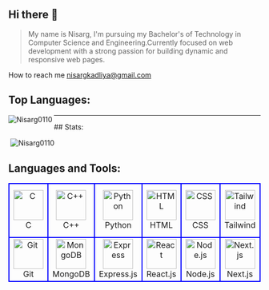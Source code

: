 ## Hi there 👋

<!--
**Nisarg0110/Nisarg0110** is a ✨ _special_ ✨ repository because its `README.md` (this file) appears on your GitHub profile.

Here are some ideas to get you started:

- 🔭 I’m currently working on ...
- 🌱 I’m currently learning ...
- 👯 I’m looking to collaborate on ...
- 🤔 I’m looking for help with ...
- 💬 Ask me about ...
- 📫 How to reach me: ...
- 😄 Pronouns: ...
- ⚡ Fun fact: ...
-->


> My name is Nisarg, I'm pursuing my Bachelor's of Technology in Computer Science and Engineering.Currently focused on web development with a strong passion for building dynamic and responsive web pages.

How to reach me nisargkadliya@gmail.com

<!-- ## Activity Graph: 
 [![Activity graph](http://github-profile-summary-cards.vercel.app/api/cards/profile-details?username=Nisarg0110&theme=transparent)](https://github.com/Nisarg0110/) -->

## Top Languages: 
<p><img align="left" src="https://github-readme-stats.vercel.app/api/top-langs?username=Nisarg0110&show_icons=true&locale=en&layout=compact" alt="Nisarg0110" /></p>
<hr>
## Stats:
<p>&nbsp;<img align="center" src="https://github-readme-stats.vercel.app/api?username=Nisarg0110&show_icons=true&locale=en" alt="Nisarg0110" /></p>

## Languages and Tools:

<table>
<tr>
<td align="center" width="96" style="border:2px solid blue">
        <a href="https://www.cprogramming.com/"><img src="https://skillicons.dev/icons?i=c" width="60" height="60" padding="5" alt="C" /></a>
        <br>C</br>
</td>
 
<td align="center" width="96" style="border:2px solid blue">
        <a href="https://www.w3schools.com/cpp/"><img src="https://skillicons.dev/icons?i=cpp" width="60" height="60" padding="5" alt="C++" /></a>
        <br>C++</br>
</td>
<td align="center" width="96" style="border:2px solid blue">
        <a href="https://www.python.org/"><img src="https://skillicons.dev/icons?i=py" width="60" height="60" padding="5" alt="Python" /></a>
        <br>Python</br>
</td>
<td align="center" width="96" style="border:2px solid blue">
        <a href="https://www.w3schools.com/html/"><img src="https://skillicons.dev/icons?i=html" width="60" height="60" padding="5" alt="HTML" /></a>
        <br>HTML</br>
</td>
<td align="center" width="96" style="border:2px solid blue">
        <a href="https://www.w3schools.com/css/"><img src="https://skillicons.dev/icons?i=css" width="60" height="60" padding="5" alt="CSS" /></a>
        <br>CSS</br>
</td>
<td align="center" width="96" style="border:2px solid blue">
        <a href="https://tailwindcss.com/"><img src="https://skillicons.dev/icons?i=tailwind" width="60" height="60" padding="5" alt="Tailwind" /></a>
        <br>Tailwind</br>
</td>
<td align="center" width="96" style="border:2px solid blue">
        <a href="https://developer.mozilla.org/en-US/docs/Web/JavaScript"><img src="https://skillicons.dev/icons?i=javascript" width="60" height="60" padding="5" alt="JavaScript" /></a>
        <br>JavaScript</br>
</td>
<td align="center" width="96" style="border:2px solid blue">
        <a href="https://code.visualstudio.com/"><img src="https://skillicons.dev/icons?i=vscode" width="60" height="60" padding="5" alt="VS Code" /></a>
        <br>VS Code</br>
</td>
<td align="center" width="96" style="border:2px solid blue">
        <a href="https://getbootstrap.com/"><img src="https://skillicons.dev/icons?i=bootstrap" width="60" height="60" padding="5" alt="Bootstrap"  /></a>
        <br>Bootstrap</br>
</td>
</tr>
<tr>
 <td align="center" width="96" style="border:2px solid blue">
        <a href="https://git-scm.com/"><img src="https://skillicons.dev/icons?i=git" width="60" height="60" padding="5" alt="Git" /></a>
        <br>Git</br>
</td>
<td align="center" width="96" style="border:2px solid blue">
        <a href="https://www.mongodb.com/"><img src="https://skillicons.dev/icons?i=mongodb" width="60" height="60" padding="5" alt="MongoDB" /></a>
        <br>MongoDB</br>
</td>
<td align="center" width="96" style="border:2px solid blue">
        <a href="https://expressjs.com/"><img src="https://skillicons.dev/icons?i=express" width="60" height="60" padding="5" alt="Express" /></a>
        <br>Express.js</br>
</td>
<td align="center" width="96" style="border:2px solid blue">
        <a href="https://react.dev/"><img src="https://skillicons.dev/icons?i=react" width="60" height="60" padding="5" alt="React" /></a>
        <br>React.js</br>
</td>
<td align="center" width="96" style="border:2px solid blue">
        <a href="https://nodejs.org/en"><img src="https://skillicons.dev/icons?i=nodejs" width="60" height="60" padding="5" alt="Node.js" /></a>
        <br>Node.js</br>
</td>
<td align="center" width="96" style="border:2px solid blue">
        <a href="https://nextjs.org/"><img src="https://skillicons.dev/icons?i=nextjs" width="60" height="60" padding="5" alt="Next.js" /></a>
        <br>Next.js</br>
</td>
<td align="center" width="96" style="border:2px solid blue">
        <a href="https://www.postman.com/"><img src="https://skillicons.dev/icons?i=postman" width="60" height="60" padding="5" alt="Postman" /></a>
        <br>Postman</br>
</td>
<td align="center" width="96" style="border:2px solid blue">
        <a href="https://www.Jenkins.io/"><img src="https://skillicons.dev/icons?i=jenkins" width="60" height="60" padding="5" alt="TypeScript" /></a>
        <br>Jenkins</br>
</td>
<td align="center" width="96" style="border:2px solid blue">
        <a href="https://kubernetes.io/"><img src="https://skillicons.dev/icons?i=kubernetes" width="60" height="60" padding="5" alt="Redis" /></a>
        <br>Kubernetes</br>
</td>
</tr>
</table>
